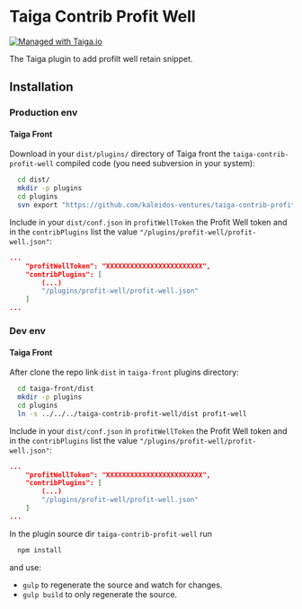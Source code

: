 Taiga Contrib Profit Well
=========================

[![Managed with Taiga.io](https://img.shields.io/badge/managed%20with-TAIGA.io-709f14.svg)](https://tree.taiga.io/project/taiga/ "Managed with Taiga.io")

The Taiga plugin to add profilt well retain snippet.

Installation
------------
### Production env

#### Taiga Front

Download in your `dist/plugins/` directory of Taiga front the `taiga-contrib-profit-well` compiled code (you need subversion in your system):

```bash
  cd dist/
  mkdir -p plugins
  cd plugins
  svn export "https://github.com/kaleidos-ventures/taiga-contrib-profit-well/branches/stable/dist"  "profit-well"
```

Include in your `dist/conf.json` in `profitWellToken` the Profit Well token and in the `contribPlugins` list the value `"/plugins/profit-well/profit-well.json"`:

```json
...
    "profitWellToken": "XXXXXXXXXXXXXXXXXXXXXXXX",
    "contribPlugins": [
        (...)
        "/plugins/profit-well/profit-well.json"
    ]
...
```

### Dev env

#### Taiga Front

After clone the repo link `dist` in `taiga-front` plugins directory:

```bash
  cd taiga-front/dist
  mkdir -p plugins
  cd plugins
  ln -s ../../../taiga-contrib-profit-well/dist profit-well
```

Include in your `dist/conf.json` in `profitWellToken` the Profit Well token and in the `contribPlugins` list the value `"/plugins/profit-well/profit-well.json"`:

```json
...
    "profitWellToken": "XXXXXXXXXXXXXXXXXXXXXXXX",
    "contribPlugins": [
        (...)
        "/plugins/profit-well/profit-well.json"
    ]
...
```

In the plugin source dir `taiga-contrib-profit-well` run

```bash
  npm install
```
and use:

- `gulp` to regenerate the source and watch for changes.
- `gulp build` to only regenerate the source.

